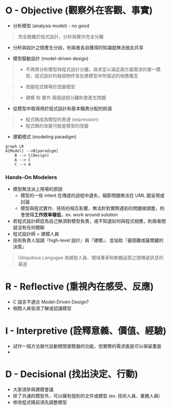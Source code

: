# O - Objective (觀察外在客觀、事實)

* 分析模型 (analysis model) - no good
> 完全脫離於程式設計，分析與實作完全分離
* 分析與設計之間產生分歧，則兩者各自獲得的知識就無法彼此共享

* 模型驅動設計 (model-driven design)
> - 不再將分析模型與程式設計分離，尋求足以滿足兩方面需求的單一模型，程式設計的每個物件皆反應模型中所描述的相應概念

> - 改變程式碼等於改變模型

> - 建模 和 實作 兩個過程分離則會產生問題

* 從模型中取得用於程式設計和基本職責分配的術語
>   - 程式碼成為模型的表達 (expression)
>   - 程式碼的改變可能是模型的改變
* 建範模式 (modeling paradigm)

```mermaid
graph LR
A[Model] -->B[paradigm]
    B --> C[Design]
    A --> C
    C --> A
```

### Hands-On Modelers
* 模型無法派上用場的原因
    * 模型的一些 intent 在傳遞的過程中遺失，細節問題無法在 UML 圖呈現或討論
    * 模型與程式實作、技術的相互影響，無法針對實際遇到的問題做調整，則會使得<b>工作效率極低</b>，ex. work around solution
* 若程式設計師認為自己無須對模型負責，或不知道如何與程式相應，則兩者間就沒有任何關聯
* 程式設計師 = 建模人員
* 技術負責人協調『high-level 設計』與『建模』、並協助『最困難或最關鍵的決策』

> Ubiquitous Langugae 為開發人員、領域專家和軟體品質之間傳遞訊息的渠道

# R - Reflective (重視內在感受、反應)

* C 語言不適合 Model-Driven Design?
* 相關人員皆須了解或認識模型 

# I - Interpretive (詮釋意義、價值、經驗)

* 試作一個方法替代自動關閉瀏覽器的功能，但實際的需求面是可以保留畫面
* 
 
# D - Decisional (找出決定、行動)

* 大家須參與建模會議
* 除了共通的模型外，可以擁有個別的文件或模型 (ex. 技術人員、業務人員)
* 修改程式碼前須先調整模型